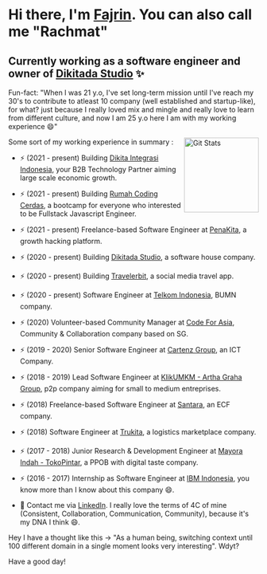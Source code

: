# Hi there, I'm [Fajrin](https://www.linkedin.com/in/rachmat-fajrin-3215243a/). You can also call me "Rachmat" 

## Currently working as a software engineer and owner of [Dikitada Studio](https://dikitada.com/) ✨

Fun-fact: "When I was 21 y.o, I've set long-term mission until I've reach my 30's to contribute to atleast 10 company (well established and startup-like), for what? just because I really loved mix and mingle and really love to learn from different culture, and now I am 25 y.o here I am with my working experience 😄"

<a href="https://github.com/racheats"><img alt="Git Stats" src="https://github-readme-stats.vercel.app/api?username=racheats&count_private=true&include_all_commits=true&show_icons=true&theme=cobalt" align="right" height="150" /></a>

Some sort of my working experience in summary :
- ⚡ (2021 - present) Building [Dikita Integrasi Indonesia](https://www.dikitaintegrasi.com/), your B2B Technology Partner aiming large scale economic growth.
- ⚡ (2021 - present) Building [Rumah Coding Cerdas](https://www.instagram.com/rumahcodingcerdas/), a bootcamp for everyone who interested to be Fullstack Javascript Engineer.
- ⚡ (2021 - present) Freelance-based Software Engineer at [PenaKita](https://www.penakita.id/), a growth hacking platform.
- ⚡ (2020 - present) Building [Dikitada Studio](https://dikitada.com/), a software house company.
- ⚡ (2020 - present) Building [Travelerbit](https://www.travelerbit.com/), a social media travel app.
- ⚡ (2020 - present) Software Engineer at [Telkom Indonesia](https://www.telkom.co.id/sites), BUMN company.
- ⚡ (2020) Volunteer-based Community Manager at [Code For Asia](https://web.facebook.com/codeforasia/?_rdc=1&_rdr), Community & Collaboration company based on SG.
- ⚡ (2019 - 2020) Senior Software Engineer at [Cartenz Group](http://cartenzgroup.com/), an ICT Company.
- ⚡ (2018 - 2019) Lead Software Engineer at [KlikUMKM - Artha Graha Group](https://www.klikumkm.co.id/), p2p company aiming for small to medium entreprises.
- ⚡ (2018) Freelance-based Software Engineer at [Santara](https://santara.co.id/), an ECF company.
- ⚡ (2018) Software Engineer at [Trukita](https://trukita.com/), a logistics marketplace company. 
- ⚡ (2017 - 2018) Junior Research & Development Engineer at [Mayora Indah - TokoPintar](https://www.tokopintar.co.id/), a PPOB with digital taste company.
- ⚡ (2016 - 2017) Internship as Software Engineer at [IBM Indonesia](https://www.ibm.com/id-en), you know more than I know about this company 😄.


- 💬 Contact me via [LinkedIn](https://www.linkedin.com/in/rachmat-fajrin-3215243a/). I really love the terms of 4C of mine (Consistent, Collaboration, Communication, Community), because it's my DNA I think 😄.

Hey I have a thought like this -> "As a human being, switching context until 100 different domain in a single moment looks very interesting". Wdyt? 

Have a good day!
